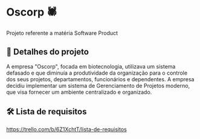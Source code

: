 # Oscorp 🕷️
Projeto referente a matéria Software Product

## 🧪 Detalhes do projeto
A empresa "Oscorp", focada em biotecnologia, utilizava um sistema defasado e que
diminuía a produtividade da organização para o controle dos seus projetos,
departamentos, funcionários e dependentes. A empresa decidiu implementar um sistema
de Gerenciamento de Projetos moderno, que visa fornecer um ambiente centralizado e
organizado.

## 🛠️ Lista de requisitos
https://trello.com/b/6Z1XchtT/lista-de-requisitos
